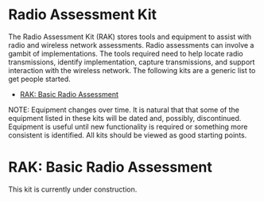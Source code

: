 # Radio Assessment Kit
The Radio Assessment Kit (RAK) stores tools and equipment to assist with radio and wireless network assessments. Radio assessments can involve a gambit of implementations. The tools required need to help locate radio transmissions, identify implementation, capture transmissions, and support interaction with the wireless network. The following kits are a generic list to get people started.

* [RAK: Basic Radio Assessment](./README.md#rak-basic-radio-assessment)

NOTE: Equipment changes over time. It is natural that that some of the equipment listed in these kits will be dated and, possibly, discontinued. Equipment is useful until new functionality is required or something more consistent is identified. All kits should be viewed as good starting points.

# RAK: Basic Radio Assessment
This kit is currently under construction.
